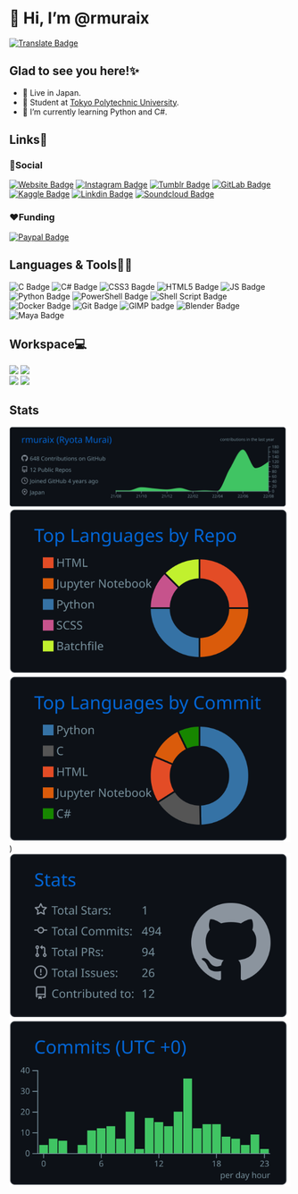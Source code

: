 # 👋 Hi, I’m @rmuraix  
[![Translate Badge](https://img.shields.io/badge/日本語-ffffff?style=flat-square&logo=googletranslate&logoColor=black)](/translation/README_JP.md)  
## Glad to see you here!✨
- 📍 Live in Japan.
- 🏫 Student at [Tokyo Polytechnic University](https://www.t-kougei.ac.jp/en).  
- 🌱 I’m currently learning Python and C#.  
## Links🔗
### 👨Social
[![Website Badge](https://img.shields.io/badge/website-000000?style=for-the-badge&logo=About.me&logoColor=white)](https://rmurai.com)
[![Instagram Badge](https://img.shields.io/badge/Instagram-E4405F?style=for-the-badge&logo=instagram&logoColor=white)](https://www.instagram.com/rmuraix/)
[![Tumblr Badge](https://img.shields.io/badge/Tumblr-%2336465D.svg?&style=for-the-badge&logo=Tumblr&logoColor=white)](https://rmurai.com/tumblr)
[![GitLab Badge](https://img.shields.io/badge/GitLab-330F63?style=for-the-badge&logo=gitlab&logoColor=white)](https://gitlab.com/rmuraix)
[![Kaggle Badge](https://img.shields.io/badge/Kaggle-20BEFF?style=for-the-badge&logo=Kaggle&logoColor=white)](https://www.kaggle.com/rmuraix)
[![Linkdin Badge](https://img.shields.io/badge/LinkedIn-0077B5?style=for-the-badge&logo=linkedin&logoColor=white)](https://www.linkedin.com/in/rmurai/) 
[![Soundcloud Badge](https://img.shields.io/badge/SoundCloud-FF3300?style=for-the-badge&logo=soundcloud&logoColor=white)](https://soundcloud.com/rmuraix)  
### ❤️Funding
[![Paypal Badge](https://img.shields.io/badge/PayPal-00457C?style=for-the-badge&logo=paypal&logoColor=white)](https://paypal.me/rmurai)  
## Languages & Tools🧑‍💻
![C Badge](https://img.shields.io/badge/C-00599C?style=for-the-badge&logo=c&logoColor=white)
![C# Badge](https://img.shields.io/badge/C%23-239120?style=for-the-badge&logo=c-sharp&logoColor=white)
![CSS3 Bagde](https://img.shields.io/badge/CSS3-1572B6?style=for-the-badge&logo=css3&logoColor=white)
![HTML5 Badge](https://img.shields.io/badge/HTML5-E34F26?style=for-the-badge&logo=html5&logoColor=white)
![JS Badge](https://img.shields.io/badge/JavaScript-323330?style=for-the-badge&logo=javascript&logoColor=F7DF1E)
![Python Badge](https://img.shields.io/badge/Python-FFD43B?style=for-the-badge&logo=python&logoColor=blue)
![PowerShell Badge](https://img.shields.io/badge/PowerShell-%235391FE.svg?style=for-the-badge&logo=powershell&logoColor=white)
![Shell Script Badge](https://img.shields.io/badge/shell_script-%23121011.svg?style=for-the-badge&logo=gnu-bash&logoColor=white)  
![Docker Badge](https://img.shields.io/badge/docker-2496ED?style=for-the-badge&logo=docker&logoColor=white)
![Git Badge](https://img.shields.io/badge/git-%23F05033.svg?style=for-the-badge&logo=git&logoColor=white)
![GIMP badge](https://img.shields.io/badge/gimp-5C5543?style=for-the-badge&logo=gimp&logoColor=white)
![Blender Badge](https://img.shields.io/badge/blender-f5792a?style=for-the-badge&logo=blender&logoColor=white)
![Maya Badge](https://img.shields.io/badge/Maya-0696D7?style=for-the-badge&logo=autodesk&logoColor=white)

## Workspace💻
![](https://img.shields.io/badge/Windows11-DELL_LAPTOP-0078D6?style=for-the-badge&logo=windows&logoColor=white) 
![](https://img.shields.io/badge/Ubuntu22.04-DELL_LAPTOP-0078D6?style=for-the-badge&logo=ubuntu&logoColor=white)  
![](https://img.shields.io/badge/VSCode-0078D4?style=for-the-badge&logo=visual%20studio%20code&logoColor=white) 
![](https://img.shields.io/badge/Visual_Studio-5C2D91?style=for-the-badge&logo=visual%20studio&logoColor=white)

## Stats
![](https://raw.githubusercontent.com/rmuraix/rmuraix/main/profile-summary-card-output/github_dark/0-profile-details.svg)  
![](https://raw.githubusercontent.com/rmuraix/rmuraix/main/profile-summary-card-output/github_dark/1-repos-per-language.svg)
![](https://raw.githubusercontent.com/rmuraix/rmuraix/main/profile-summary-card-output/github_dark/2-most-commit-language.svg))
![](https://raw.githubusercontent.com/rmuraix/rmuraix/main/profile-summary-card-output/github_dark/3-stats.svg)
![](https://raw.githubusercontent.com/rmuraix/rmuraix/main/profile-summary-card-output/github_dark/4-productive-time.svg)

